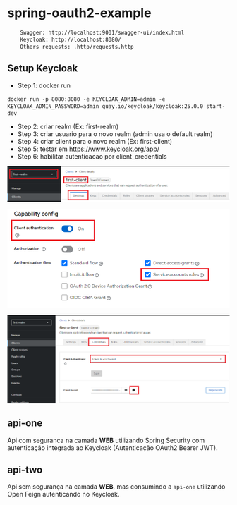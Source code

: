 # spring-oauth2-example
```
    Swagger: http://localhost:9001/swagger-ui/index.html
    Keycloak: http://localhost:8080/
    Others requests: .http/requests.http
```

## Setup Keycloak

- Step 1: docker run
```
docker run -p 8080:8080 -e KEYCLOAK_ADMIN=admin -e KEYCLOAK_ADMIN_PASSWORD=admin quay.io/keycloak/keycloak:25.0.0 start-dev
```
- Step 2: criar realm (Ex: first-realm)
- Step 3: criar usuario para o novo realm (admin usa o default realm)
- Step 4: criar client para o novo realm (Ex: first-client)
- Step 5: testar em https://www.keycloak.org/app/
- Step 6: habilitar autenticacao por client_credentials

![img.png](.imgs/img1.png)

![img.png](.imgs/img2.png)

![img.png](.imgs/img3.png)

## api-one
Api com seguranca na camada <b>WEB</b> utilizando Spring Security com autenticação integrada ao Keycloak (Autenticação OAuth2 Bearer JWT).

## api-two
Api sem segurança na camada <b>WEB</b>, mas consumindo a ```api-one``` utilizando Open Feign autenticando no Keycloak.